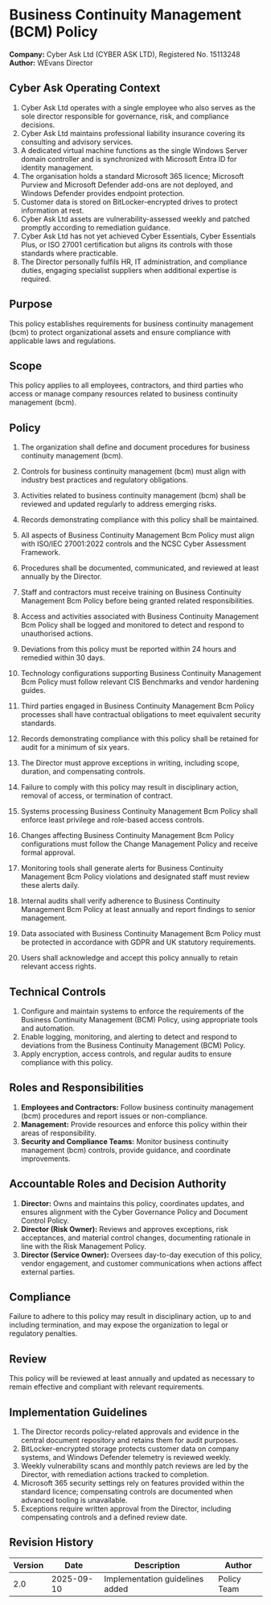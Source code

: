 # Business Continuity Management (BCM) Policy

**Company:** Cyber Ask Ltd (CYBER ASK LTD), Registered No. 15113248  
**Author:** WEvans Director

## Cyber Ask Operating Context

1. Cyber Ask Ltd operates with a single employee who also serves as the sole director responsible for governance, risk, and compliance decisions.
2. Cyber Ask Ltd maintains professional liability insurance covering its consulting and advisory services.
3. A dedicated virtual machine functions as the single Windows Server domain controller and is synchronized with Microsoft Entra ID for identity management.
4. The organisation holds a standard Microsoft 365 licence; Microsoft Purview and Microsoft Defender add-ons are not deployed, and Windows Defender provides endpoint protection.
5. Customer data is stored on BitLocker-encrypted drives to protect information at rest.
6. Cyber Ask Ltd assets are vulnerability-assessed weekly and patched promptly according to remediation guidance.
7. Cyber Ask Ltd has not yet achieved Cyber Essentials, Cyber Essentials Plus, or ISO 27001 certification but aligns its controls with those standards where practicable.
8. The Director personally fulfils HR, IT administration, and compliance duties, engaging specialist suppliers when additional expertise is required.



## Purpose

This policy establishes requirements for business continuity management (bcm) to protect organizational assets and ensure compliance with applicable laws and regulations.

## Scope

This policy applies to all employees, contractors, and third parties who access or manage company resources related to business continuity management (bcm).

## Policy
1. The organization shall define and document procedures for business continuity management (bcm).
2. Controls for business continuity management (bcm) must align with industry best practices and regulatory obligations.
3. Activities related to business continuity management (bcm) shall be reviewed and updated regularly to address emerging risks.
4. Records demonstrating compliance with this policy shall be maintained.

1. All aspects of Business Continuity Management Bcm Policy must align with ISO/IEC 27001:2022 controls and the NCSC Cyber Assessment Framework.
2. Procedures shall be documented, communicated, and reviewed at least annually by the Director.
3. Staff and contractors must receive training on Business Continuity Management Bcm Policy before being granted related responsibilities.
4. Access and activities associated with Business Continuity Management Bcm Policy shall be logged and monitored to detect and respond to unauthorised actions.
5. Deviations from this policy must be reported within 24 hours and remedied within 30 days.
6. Technology configurations supporting Business Continuity Management Bcm Policy must follow relevant CIS Benchmarks and vendor hardening guides.
7. Third parties engaged in Business Continuity Management Bcm Policy processes shall have contractual obligations to meet equivalent security standards.
8. Records demonstrating compliance with this policy shall be retained for audit for a minimum of six years.
9. The Director must approve exceptions in writing, including scope, duration, and compensating controls.
10. Failure to comply with this policy may result in disciplinary action, removal of access, or termination of contract.

1. Systems processing Business Continuity Management Bcm Policy shall enforce least privilege and role-based access controls.
2. Changes affecting Business Continuity Management Bcm Policy configurations must follow the Change Management Policy and receive formal approval.
3. Monitoring tools shall generate alerts for Business Continuity Management Bcm Policy violations and designated staff must review these alerts daily.
4. Internal audits shall verify adherence to Business Continuity Management Bcm Policy at least annually and report findings to senior management.
5. Data associated with Business Continuity Management Bcm Policy must be protected in accordance with GDPR and UK statutory requirements.
6. Users shall acknowledge and accept this policy annually to retain relevant access rights.

## Technical Controls

1. Configure and maintain systems to enforce the requirements of the Business Continuity Management (BCM) Policy, using appropriate tools and automation.
2. Enable logging, monitoring, and alerting to detect and respond to deviations from the Business Continuity Management (BCM) Policy.
3. Apply encryption, access controls, and regular audits to ensure compliance with this policy.

## Roles and Responsibilities

1. **Employees and Contractors:** Follow business continuity management (bcm) procedures and report issues or non-compliance.
2. **Management:** Provide resources and enforce this policy within their areas of responsibility.
3. **Security and Compliance Teams:** Monitor business continuity management (bcm) controls, provide guidance, and coordinate improvements.

## Accountable Roles and Decision Authority

1. **Director:** Owns and maintains this policy, coordinates updates, and ensures alignment with the Cyber Governance Policy and Document Control Policy.
2. **Director (Risk Owner):** Reviews and approves exceptions, risk acceptances, and material control changes, documenting rationale in line with the Risk Management Policy.
3. **Director (Service Owner):** Oversees day-to-day execution of this policy, vendor engagement, and customer communications when actions affect external parties.


## Compliance

Failure to adhere to this policy may result in disciplinary action, up to and including termination, and may expose the organization to legal or regulatory penalties.

## Review

This policy will be reviewed at least annually and updated as necessary to remain effective and compliant with relevant requirements.

## Implementation Guidelines
1. The Director records policy-related approvals and evidence in the central document repository and retains them for audit purposes.
2. BitLocker-encrypted storage protects customer data on company systems, and Windows Defender telemetry is reviewed weekly.
3. Weekly vulnerability scans and monthly patch reviews are led by the Director, with remediation actions tracked to completion.
4. Microsoft 365 security settings rely on features provided within the standard licence; compensating controls are documented when advanced tooling is unavailable.
5. Exceptions require written approval from the Director, including compensating controls and a defined review date.


## Revision History

| Version | Date | Description | Author |
| ------- | ---------- | ----------------------- | ------ |
| 2.0     | 2025-09-10 | Implementation guidelines added | Policy Team |
